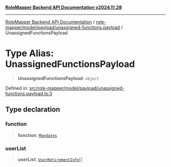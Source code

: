 [**RoleMapper Backend API Documentation v2024.11.28**](../../../../../README.md)

***

[RoleMapper Backend API Documentation](../../../../../modules.md) / [role-mapper/model/payload/unassigned-functions.payload](../README.md) / UnassignedFunctionsPayload

# Type Alias: UnassignedFunctionsPayload

> **UnassignedFunctionsPayload**: `object`

Defined in: [src/role-mapper/model/payload/unassigned-functions.payload.ts:3](https://github.com/FlowCraft-AG/RoleMapper/blob/64577d705cc4c579b4cd41d48895a5fa1f3b9249/backend/src/role-mapper/model/payload/unassigned-functions.payload.ts#L3)

## Type declaration

### function

> **function**: [`Mandates`](../../../entity/mandates.entity/classes/Mandates.md)

### userList

> **userList**: [`UserRetirementInfo`](UserRetirementInfo.md)[]
